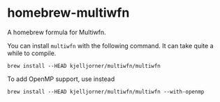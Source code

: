 # homebrew-multiwfn

A homebrew formula for Multiwfn.

You can install `multiwfn` with the following command. It can take quite a while to compile.

```
brew install --HEAD kjelljorner/multiwfn/multiwfn
```

To add OpenMP support, use instead

```
brew install --HEAD kjelljorner/multiwfn/multiwfn --with-openmp
```
